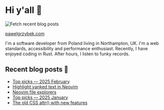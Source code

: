 # Hi y'all 👋

![Fetch recent blog posts](https://github.com/pawelgrzybek/pawelgrzybek/workflows/Fetch%20recent%20blog%20posts/badge.svg)

[pawelgrzybek.com](https://pawelgrzybek.com)

I'm a software developer from Poland living in Northampton, UK. I'm a web standards, accessibility and performance enthusiast. Recently, I have enjoyed coding in Rust. After hours, I listen to funky records.

## Recent blog posts 📝

<!-- FEED-START -->
- [Top picks — 2025 February](https://pawelgrzybek.com/top-picks-2025-february/)
- [Highlight yanked text in Neovim](https://pawelgrzybek.com/highlight-yanked-text-in-neovim/)
- [Neovim file explorers](https://pawelgrzybek.com/neovim-file-explorers/)
- [Top picks — 2025 January](https://pawelgrzybek.com/top-picks-2025-january/)
- [The old CSS attr() with new features](https://pawelgrzybek.com/the-old-css-attr-with-new-features/)
<!-- FEED-END -->